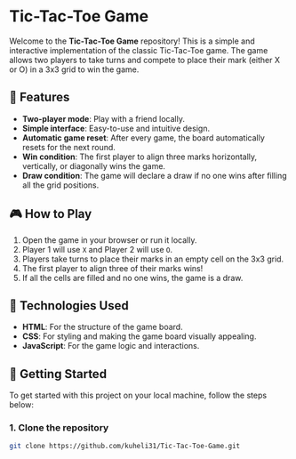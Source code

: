 # Tic-Tac-Toe Game

Welcome to the **Tic-Tac-Toe Game** repository! This is a simple and interactive implementation of the classic Tic-Tac-Toe game. The game allows two players to take turns and compete to place their mark (either X or O) in a 3x3 grid to win the game.

## 🚀 Features

- **Two-player mode**: Play with a friend locally.
- **Simple interface**: Easy-to-use and intuitive design.
- **Automatic game reset**: After every game, the board automatically resets for the next round.
- **Win condition**: The first player to align three marks horizontally, vertically, or diagonally wins the game.
- **Draw condition**: The game will declare a draw if no one wins after filling all the grid positions.

## 🎮 How to Play

1. Open the game in your browser or run it locally.
2. Player 1 will use `X` and Player 2 will use `O`.
3. Players take turns to place their marks in an empty cell on the 3x3 grid.
4. The first player to align three of their marks wins!
5. If all the cells are filled and no one wins, the game is a draw.

## 🔧 Technologies Used

- **HTML**: For the structure of the game board.
- **CSS**: For styling and making the game board visually appealing.
- **JavaScript**: For the game logic and interactions.

## 🚀 Getting Started

To get started with this project on your local machine, follow the steps below:

### 1. Clone the repository

```bash
git clone https://github.com/kuheli31/Tic-Tac-Toe-Game.git
